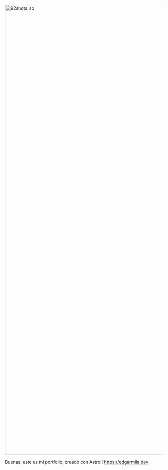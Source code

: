 <img width="1920" height="1440" alt="92shots_so" src="https://github.com/user-attachments/assets/0e324184-de67-4ca2-8d30-e65ff2178eab" />


Buenas, este es mi portfolio, creado con Astro!!
https://edgarmila.dev
